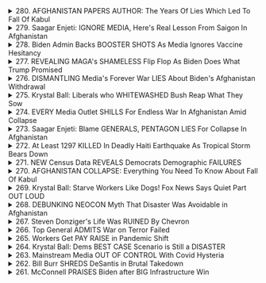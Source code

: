 <details>
<summary>280. AFGHANISTAN PAPERS AUTHOR: The Years Of Lies Which Led To Fall Of Kabul</summary><br>

<a href="https://www.youtube.com/watch?v=nACVBq7TR2c" target="_blank">
    <img src="https://img.youtube.com/vi/nACVBq7TR2c/maxresdefault.jpg" 
        alt="[Youtube]" width="200">
</a>

# AFGHANISTAN PAPERS AUTHOR: The Years Of Lies Which Led To Fall Of Kabul


</details>

<details>
<summary>279. Saagar Enjeti: IGNORE MEDIA, Here's Real Lesson From Saigon In Afghanistan</summary><br>

<a href="https://www.youtube.com/watch?v=YLHH9xiC168" target="_blank">
    <img src="https://img.youtube.com/vi/YLHH9xiC168/maxresdefault.jpg" 
        alt="[Youtube]" width="200">
</a>

# Saagar Enjeti: IGNORE MEDIA, Here's Real Lesson From Saigon In Afghanistan


</details>

<details>
<summary>278. Biden Admin Backs BOOSTER SHOTS As Media Ignores Vaccine Hesitancy</summary><br>

<a href="https://www.youtube.com/watch?v=pMUgwSMIDHc" target="_blank">
    <img src="https://img.youtube.com/vi/pMUgwSMIDHc/maxresdefault.jpg" 
        alt="[Youtube]" width="200">
</a>

# Biden Admin Backs BOOSTER SHOTS As Media Ignores Vaccine Hesitancy


</details>

<details>
<summary>277. REVEALING MAGA's SHAMELESS Flip Flop As Biden Does What Trump Promised</summary><br>

<a href="https://www.youtube.com/watch?v=OcYgqDpKk8o" target="_blank">
    <img src="https://img.youtube.com/vi/OcYgqDpKk8o/maxresdefault.jpg" 
        alt="[Youtube]" width="200">
</a>

# REVEALING MAGA's SHAMELESS Flip Flop As Biden Does What Trump Promised


</details>

<details>
<summary>276. DISMANTLING Media's Forever War LIES About Biden's Afghanistan Withdrawal</summary><br>

<a href="https://www.youtube.com/watch?v=McsdDCt_Ei4" target="_blank">
    <img src="https://img.youtube.com/vi/McsdDCt_Ei4/maxresdefault.jpg" 
        alt="[Youtube]" width="200">
</a>

# DISMANTLING Media's Forever War LIES About Biden's Afghanistan Withdrawal


</details>

<details>
<summary>275. Krystal Ball: Liberals who WHITEWASHED Bush Reap What They Sow</summary><br>

<a href="https://www.youtube.com/watch?v=D6-Butt4pXI" target="_blank">
    <img src="https://img.youtube.com/vi/D6-Butt4pXI/maxresdefault.jpg" 
        alt="[Youtube]" width="200">
</a>

# Krystal Ball: Liberals who WHITEWASHED Bush Reap What They Sow


</details>

<details>
<summary>274. EVERY Media Outlet SHILLS For Endless War In Afghanistan Amid Collapse</summary><br>

<a href="https://www.youtube.com/watch?v=s-p2v-O1qaU" target="_blank">
    <img src="https://img.youtube.com/vi/s-p2v-O1qaU/maxresdefault.jpg" 
        alt="[Youtube]" width="200">
</a>

# EVERY Media Outlet SHILLS For Endless War In Afghanistan Amid Collapse


</details>

<details>
<summary>273. Saagar Enjeti: Blame GENERALS, PENTAGON LIES For Collapse In Afghanistan</summary><br>

<a href="https://www.youtube.com/watch?v=g4JxWNf_9JM" target="_blank">
    <img src="https://img.youtube.com/vi/g4JxWNf_9JM/maxresdefault.jpg" 
        alt="[Youtube]" width="200">
</a>

# Saagar Enjeti: Blame GENERALS, PENTAGON LIES For Collapse In Afghanistan


</details>

<details>
<summary>272. At Least 1297 KILLED In Deadly Haiti Earthquake As Tropical Storm Bears Down</summary><br>

<a href="https://www.youtube.com/watch?v=AbLIvVcLeFU" target="_blank">
    <img src="https://img.youtube.com/vi/AbLIvVcLeFU/maxresdefault.jpg" 
        alt="[Youtube]" width="200">
</a>

# At Least 1297 KILLED In Deadly Haiti Earthquake As Tropical Storm Bears Down


</details>

<details>
<summary>271. NEW Census Data REVEALS Democrats Demographic FAILURES</summary><br>

<a href="https://www.youtube.com/watch?v=DR3UkxKX2Hc" target="_blank">
    <img src="https://img.youtube.com/vi/DR3UkxKX2Hc/maxresdefault.jpg" 
        alt="[Youtube]" width="200">
</a>

# NEW Census Data REVEALS Democrats Demographic FAILURES


</details>

<details>
<summary>270. AFGHANISTAN COLLAPSE: Everything You Need To Know About Fall Of Kabul</summary><br>

<a href="https://www.youtube.com/watch?v=9Qbxqq-7Dv4" target="_blank">
    <img src="https://img.youtube.com/vi/9Qbxqq-7Dv4/maxresdefault.jpg" 
        alt="[Youtube]" width="200">
</a>

# AFGHANISTAN COLLAPSE: Everything You Need To Know About Fall Of Kabul


</details>

<details>
<summary>269. Krystal Ball: Starve Workers Like Dogs! Fox News Says Quiet Part OUT LOUD</summary><br>

<a href="https://www.youtube.com/watch?v=CtiPl676jdo" target="_blank">
    <img src="https://img.youtube.com/vi/CtiPl676jdo/maxresdefault.jpg" 
        alt="[Youtube]" width="200">
</a>

# Krystal Ball: Starve Workers Like Dogs! Fox News Says Quiet Part OUT LOUD


</details>

<details>
<summary>268. DEBUNKING NEOCON Myth That Disaster Was Avoidable in Afghanistan</summary><br>

<a href="https://www.youtube.com/watch?v=7P63IvEvq8c" target="_blank">
    <img src="https://img.youtube.com/vi/7P63IvEvq8c/maxresdefault.jpg" 
        alt="[Youtube]" width="200">
</a>

# DEBUNKING NEOCON Myth That Disaster Was Avoidable in Afghanistan


</details>

<details>
<summary>267. Steven Donziger's Life Was RUINED By Chevron</summary><br>

<a href="https://www.youtube.com/watch?v=GjATF7tigT8" target="_blank">
    <img src="https://img.youtube.com/vi/GjATF7tigT8/maxresdefault.jpg" 
        alt="[Youtube]" width="200">
</a>

# Steven Donziger's Life Was RUINED By Chevron


</details>

<details>
<summary>266. Top General ADMITS War on Terror Failed</summary><br>

<a href="https://www.youtube.com/watch?v=OQahtK_4bkE" target="_blank">
    <img src="https://img.youtube.com/vi/OQahtK_4bkE/maxresdefault.jpg" 
        alt="[Youtube]" width="200">
</a>

# Top General ADMITS War on Terror Failed


</details>

<details>
<summary>265. Workers Get PAY RAISE in Pandemic Shift</summary><br>

<a href="https://www.youtube.com/watch?v=0jZgskYC7sg" target="_blank">
    <img src="https://img.youtube.com/vi/0jZgskYC7sg/maxresdefault.jpg" 
        alt="[Youtube]" width="200">
</a>

# Workers Get PAY RAISE in Pandemic Shift


</details>

<details>
<summary>264. Krystal Ball: Dems BEST CASE Scenario is Still a DISASTER</summary><br>

<a href="https://www.youtube.com/watch?v=izHVQzU8oOQ" target="_blank">
    <img src="https://img.youtube.com/vi/izHVQzU8oOQ/maxresdefault.jpg" 
        alt="[Youtube]" width="200">
</a>

# Krystal Ball: Dems BEST CASE Scenario is Still a DISASTER


</details>

<details>
<summary>263. Mainstream Media OUT OF CONTROL With Covid Hysteria</summary><br>

<a href="https://www.youtube.com/watch?v=pPfF4bHDwGM" target="_blank">
    <img src="https://img.youtube.com/vi/pPfF4bHDwGM/maxresdefault.jpg" 
        alt="[Youtube]" width="200">
</a>

# Mainstream Media OUT OF CONTROL With Covid Hysteria


</details>

<details>
<summary>262. Bill Burr SHREDS DeSantis in Brutal Takedown</summary><br>

<a href="https://www.youtube.com/watch?v=VpHGKL64BIY" target="_blank">
    <img src="https://img.youtube.com/vi/VpHGKL64BIY/maxresdefault.jpg" 
        alt="[Youtube]" width="200">
</a>

# Bill Burr SHREDS DeSantis in Brutal Takedown


</details>

<details>
<summary>261. McConnell PRAISES Biden after BIG Infrastructure Win</summary><br>

<a href="https://www.youtube.com/watch?v=ZwdOeP9Z_M4" target="_blank">
    <img src="https://img.youtube.com/vi/ZwdOeP9Z_M4/maxresdefault.jpg" 
        alt="[Youtube]" width="200">
</a>

# McConnell PRAISES Biden after BIG Infrastructure Win


</details>

